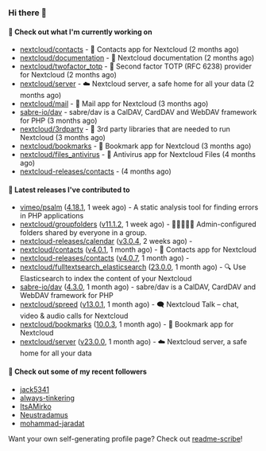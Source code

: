 ### Hi there 👋

#### 👷 Check out what I'm currently working on

- [nextcloud/contacts](https://github.com/nextcloud/contacts) - 📇 Contacts app for Nextcloud (2 months ago)
- [nextcloud/documentation](https://github.com/nextcloud/documentation) - 📘 Nextcloud documentation (2 months ago)
- [nextcloud/twofactor_totp](https://github.com/nextcloud/twofactor_totp) - 🔑 Second factor TOTP (RFC 6238) provider for Nextcloud (2 months ago)
- [nextcloud/server](https://github.com/nextcloud/server) - ☁️ Nextcloud server, a safe home for all your data (2 months ago)
- [nextcloud/mail](https://github.com/nextcloud/mail) - 💌 Mail app for Nextcloud (3 months ago)
- [sabre-io/dav](https://github.com/sabre-io/dav) - sabre/dav is a CalDAV, CardDAV and WebDAV framework for PHP (3 months ago)
- [nextcloud/3rdparty](https://github.com/nextcloud/3rdparty) - :battery: 3rd party libraries that are needed to run Nextcloud (3 months ago)
- [nextcloud/bookmarks](https://github.com/nextcloud/bookmarks) - 🔖 Bookmark app for Nextcloud (3 months ago)
- [nextcloud/files_antivirus](https://github.com/nextcloud/files_antivirus) - 👾 Antivirus app for Nextcloud Files (4 months ago)
- [nextcloud-releases/contacts](https://github.com/nextcloud-releases/contacts) -  (4 months ago)

#### 🔭 Latest releases I've contributed to

- [vimeo/psalm](https://github.com/vimeo/psalm) ([4.18.1](https://github.com/vimeo/psalm/releases/tag/4.18.1), 1 week ago) - A static analysis tool for finding errors in PHP applications
- [nextcloud/groupfolders](https://github.com/nextcloud/groupfolders) ([v11.1.2](https://github.com/nextcloud/groupfolders/releases/tag/v11.1.2), 1 week ago) - 📁👩‍👩‍👧‍👦 Admin-configured folders shared by everyone in a group.
- [nextcloud-releases/calendar](https://github.com/nextcloud-releases/calendar) ([v3.0.4](https://github.com/nextcloud-releases/calendar/releases/tag/v3.0.4), 2 weeks ago) - 
- [nextcloud/contacts](https://github.com/nextcloud/contacts) ([v4.0.1](https://github.com/nextcloud/contacts/releases/tag/v4.0.1), 1 month ago) - 📇 Contacts app for Nextcloud
- [nextcloud-releases/contacts](https://github.com/nextcloud-releases/contacts) ([v4.0.7](https://github.com/nextcloud-releases/contacts/releases/tag/v4.0.7), 1 month ago) - 
- [nextcloud/fulltextsearch_elasticsearch](https://github.com/nextcloud/fulltextsearch_elasticsearch) ([23.0.0](https://github.com/nextcloud/fulltextsearch_elasticsearch/releases/tag/23.0.0), 1 month ago) - 🔍 Use Elasticsearch to index the content of your Nextcloud
- [sabre-io/dav](https://github.com/sabre-io/dav) ([4.3.0](https://github.com/sabre-io/dav/releases/tag/4.3.0), 1 month ago) - sabre/dav is a CalDAV, CardDAV and WebDAV framework for PHP
- [nextcloud/spreed](https://github.com/nextcloud/spreed) ([v13.0.1](https://github.com/nextcloud/spreed/releases/tag/v13.0.1), 1 month ago) - 🗨️ Nextcloud Talk – chat, video &amp; audio calls for Nextcloud
- [nextcloud/bookmarks](https://github.com/nextcloud/bookmarks) ([10.0.3](https://github.com/nextcloud/bookmarks/releases/tag/10.0.3), 1 month ago) - 🔖 Bookmark app for Nextcloud
- [nextcloud/server](https://github.com/nextcloud/server) ([v23.0.0](https://github.com/nextcloud/server/releases/tag/v23.0.0), 1 month ago) - ☁️ Nextcloud server, a safe home for all your data

#### 👯 Check out some of my recent followers

- [jack5341](https://github.com/jack5341)
- [always-tinkering](https://github.com/always-tinkering)
- [ItsAMirko](https://github.com/ItsAMirko)
- [Neustradamus](https://github.com/Neustradamus)
- [mohammad-jaradat](https://github.com/mohammad-jaradat)

Want your own self-generating profile page? Check out [readme-scribe](https://github.com/muesli/readme-scribe)!
